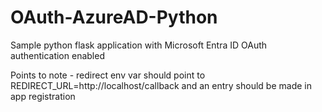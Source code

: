 # OAuth-AzureAD-Python
Sample python flask application with Microsoft Entra ID OAuth authentication enabled


Points to note -
redirect env var should point to REDIRECT_URL=http://localhost/callback and an entry should be made in app registration
